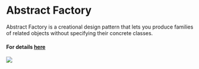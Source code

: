 # Abstract Factory
Abstract Factory is a creational design pattern that lets you produce families of related objects without specifying their concrete classes.
#### For details [here](https://refactoring.guru/design-patterns/abstract-factory)
![](https://refactoring.guru/images/patterns/content/abstract-factory/abstract-factory-en.png)
